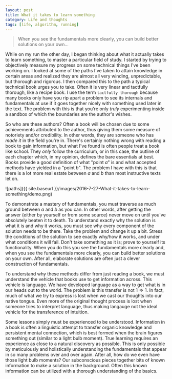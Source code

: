 ```yaml
---
layout: post
title: What it takes to learn something
category: Life and thoughts
tags: [life, algorithm, running]
---
```


> When you see the fundamentals more clearly, you can build better solutions on your own...

While on my run the other day, I began thinking about what it actually takes to learn something, to master a
particular field of study. I started by trying to objectively measure my progress on some technical things
I've been working on. I looked at some of the paths I've taken to attain knowledge in certain areas and realized
they are almost all very winding, unpredictable, but thorough and rigorous. I then compared this to the path a
typical technical book urges you to take. Often it is very linear and tactfully thorough, like a recipe book. I
use the term `tactfully thorough` because many books only have you rip apart a problem to see its internals and
fundamentals at use if it goes together nicely with something used later in the text. The problem with this is
that you're only *truly* experimenting inside a sandbox of which the boundaries are the author's wishes.

So who are these authors? Often a book will be chosen due to some achievements attributed to the author, thus
giving them some measure of notoriety and/or credibility. In other words, they are someone who has *made it* in the
field you're in. There's certainly nothing wrong with reading a book to gain information, but what I've found is often
people treat a book like school. They *only* follow the curriculum, or in this case, the outline of each chapter which, in my
opinion, defines the bare essentials at best. Books provide a good definition of what "point $a$" is and what accepted methods
have yielded in a "point $b$". The problem I have with this is that there is a lot more real estate between $a$ and $b$ than
most instructive texts let on.

![paths]({{ site.baseurl }}/images/2016-7-27-What-it-takes-to-learn-something/demo.png)

To demonstrate a mastery of fundamentals, you must traverse as much ground between $a$ and $b$ as you
can. In other words, after getting the answer (either by yourself or from some source) never move on until you've absolutely beaten it to
death. To understand exactly why the solution is what it is and why it works, you must see why every component of the solution needs to be
there. Take the problem and change it up a bit. Stress the conditions of the solution to see exactly why/how it works, and under what
conditions it will fail. Don't take something as it is; prove to yourself its functionality. When you do this you see the fundamentals more
clearly and, when you see the fundamentals more clearly, you can build better solutions on your own. After all, elaborate solutions are often
just a clever construction of fundamentals.

To understand why these methods differ from just reading a book, we must understand the vehicle that books use to get information
across. This vehicle is language. We have developed language as a way to get what is in our heads out to the world. The problem is
this transfer is not $1 \Rightarrow 1$. In fact, much of what we try to express is lost when we cast our thoughts into our native tongue.
Even more of the original thought process is lost when someone tries to interpret language, thus making langauge not the ideal vehicle
for the transference of intuition.

Some lessons simply must be experienced to be understood. Information in a book is often a linguistic attempt
to transfer organic knowledge and persistent mental connection, which is best formed when the brain figures something out
(similar to a light bulb moment). True learning requires an experience as close to a natural discovery as possible. This is
only possible by meticulously and holistically understanding the fundamentals that appear in so many problems over and over again.
After all, how do we even have those light bulb moments? Our subconscious pieces together bits of known information to make a solution
in the background. Often this known information can be utilized with a thorough understanding of the basics.
